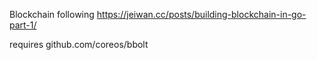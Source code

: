 Blockchain following https://jeiwan.cc/posts/building-blockchain-in-go-part-1/

requires github.com/coreos/bbolt